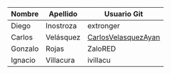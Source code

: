 | Nombre | Apellido | Usuario Git |
|--------|----------|-------------|
| Diego  |Inostroza | extronger   |
| Carlos |Velásquez | <a href="https://github.com/CarlosVelasquezAyan">CarlosVelasquezAyan</a>   |
| Gonzalo|Rojas     | ZaloRED     |
| Ignacio|Villacura | ivillacu    |
